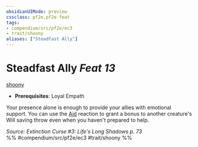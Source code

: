 ```yaml
---
obsidianUIMode: preview
cssclass: pf2e,pf2e-feat
tags:
- compendium/src/pf2e/ec3
- trait/shoony
aliases: ["Steadfast Ally"]
---
```

# Steadfast Ally  *Feat 13*  
[shoony](../../Rules/traits/shoony-ec3.md)  

- **Prerequisites**: Loyal Empath

Your presence alone is enough to provide your allies with emotional support. You can use the [Aid](../../Rules/actions/aid.md) reaction to grant a bonus to another creature's Will saving throw even when you haven't prepared to help.

*Source: Extinction Curse #3: Life's Long Shadows p. 73*  
%% #compendium/src/pf2e/ec3 #trait/shoony %%